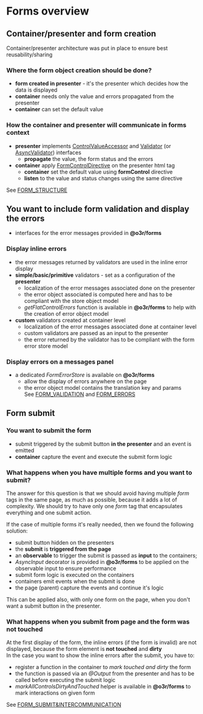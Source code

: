 # Forms overview

## Container/presenter and form creation
Container/presenter architecture was put in place to ensure best reusability/sharing 
### Where the form object creation should be done?
  * __form created in presenter__ - it's the presenter which decides how the data is displayed
  * __container__ needs only the value and errors propagated from the presenter
  * __container__ can set the default value

### How the container and presenter will communicate in forms context  
  * __presenter__ implements [ControlValueAccessor](https://angular.io/api/forms/ControlValueAccessor) and [Validator](https://angular.io/api/forms/Validator) (or [AsyncValidator](https://angular.io/api/forms/AsyncValidator)) interfaces
     * __propagate__ the value, the form status and the errors
  * __container__ apply [FormControlDirective](https://angular.io/api/forms/FormControlDirective) on the presenter html tag
     * __container__ set the default value using __formControl__ directive
     * __listen__ to the value and status changes using the same directive  

See [FORM_STRUCTURE](./FORM_STRUCTURE.md)

## You want to include form validation and display the errors
  * interfaces for the error messages provided in __@o3r/forms__
### Display inline errors     
  * the error messages returned by validators are used in the inline error display  
  * __simple/basic/primitive__ validators - set as a configuration of the __presenter__
    * localization of the error messages associated done on the presenter
    * the error object associated is computed here and has to be compliant with the store object model
    * _getFlatControlErrors_ function is available in __@o3r/forms__ to help with the creation of error object model  
  * __custom__ validators created at container level     
    * localization of the error messages associated done at container level
    * custom validators are passed as an input to the presenter
    * the error returned by the validator has to be compliant with the form error store model
### Display errors on a messages panel
  * a dedicated _FormErrorStore_ is available on __@o3r/forms__
     * allow the display of errors anywhere on the page
     * the error object model contains the translation key and params  
See [FORM_VALIDATION](./FORM_VALIDATION.md) and [FORM_ERRORS](./FORM_ERRORS.md)

## Form submit

### You want to submit the form
  * submit triggered by the submit button __in the presenter__ and an event is emitted
  * __container__ capture the event and execute the submit form logic

### What happens when you have multiple forms and you want to submit?
The answer for this question is that we should avoid having multiple _form_ tags in the same page, as much as possible, because it adds a lot of complexity. We should try to have only one _form_ tag that encapsulates everything and one submit action.
  
If the case of multiple forms it's really needed, then we found the following solution:
   * submit button hidden on the presenters
   * the __submit__ is __triggered from the page__ 
   * an __observable__ to trigger the submit is passed as __input__ to the containers;
   * _AsyncInput_ decorator is provided in __@o3r/forms__ to be applied on the observable input to ensure performance
   * submit form logic is executed on the containers
   * containers emit events when the submit is done
   * the page (parent) capture the events and continue it's logic

This can be applied also, with only one form on the page, when you don't want a submit button in the presenter.

### What happens when you submit from page and the form was not touched
At the first display of the form, the inline errors (if the form is invalid) are not displayed, because the form element is __not touched__ and __dirty__   
In the case you want to show the inline errors after the submit, you have to:
   * register a function in the container to _mark touched and dirty_ the form 
   * the function is passed via an _@Output_ from the presenter and has to be called before executing the submit logic
   * _markAllControlsDirtyAndTouched_ helper is available in __@o3r/forms__ to mark interactions on given form

See [FORM_SUBMIT&INTERCOMMUNICATION](./FORM_SUBMIT_AND_INTERCOMMUNICATION.md)
